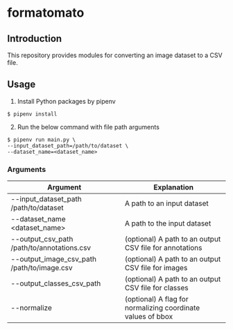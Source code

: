 # formatomato
## Introduction

This repository provides modules for converting an image dataset to a CSV file.

## Usage
1. Install Python packages by pipenv
```
$ pipenv install
```
2. Run the below command with file path arguments
```
$ pipenv run main.py \
--input_dataset_path=/path/to/dataset \
--dataset_name=<dataset_name>
```
### Arguments
| Argument | Explanation |
|-|-|
| --input_dataset_path /path/to/dataset |  A path to an input dataset  |
| --dataset_name <dataset_name>|  A path to the input dataset  |
| --output_csv_path /path/to/annotations.csv | (optional) A path to an output CSV file for annotations |
| --output_image_csv_path /path/to/image.csv | (optional) A path to an output CSV file for images |
| --output_classes_csv_path | (optional) A path to an output CSV file for classes |
| --normalize | (optional) A flag for normalizing coordinate values of bbox |
